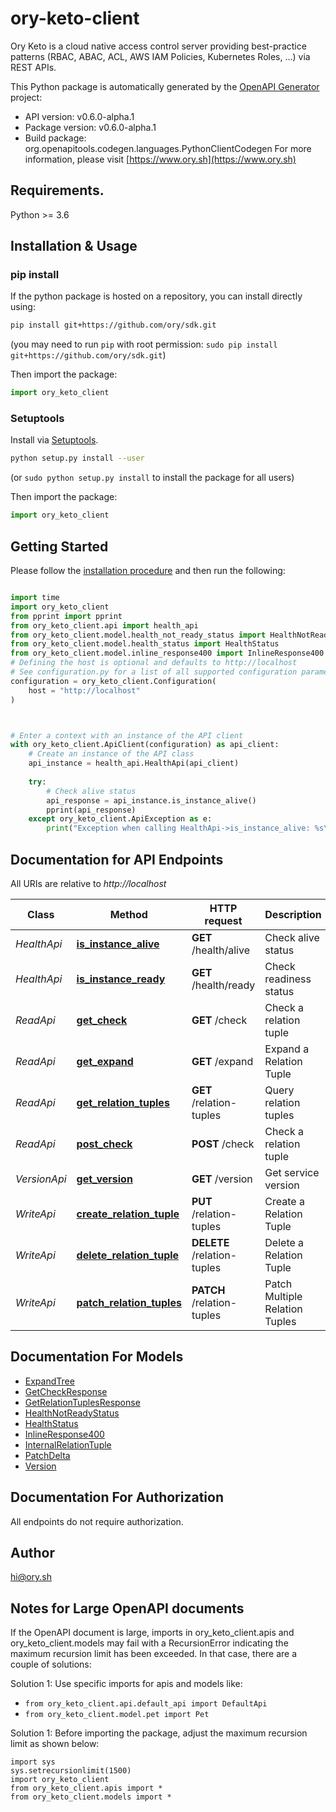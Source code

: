 # ory-keto-client
Ory Keto is a cloud native access control server providing best-practice patterns (RBAC, ABAC, ACL, AWS IAM Policies, Kubernetes Roles, ...) via REST APIs.

This Python package is automatically generated by the [OpenAPI Generator](https://openapi-generator.tech) project:

- API version: v0.6.0-alpha.1
- Package version: v0.6.0-alpha.1
- Build package: org.openapitools.codegen.languages.PythonClientCodegen
For more information, please visit [https://www.ory.sh](https://www.ory.sh)

## Requirements.

Python >= 3.6

## Installation & Usage
### pip install

If the python package is hosted on a repository, you can install directly using:

```sh
pip install git+https://github.com/ory/sdk.git
```
(you may need to run `pip` with root permission: `sudo pip install git+https://github.com/ory/sdk.git`)

Then import the package:
```python
import ory_keto_client
```

### Setuptools

Install via [Setuptools](http://pypi.python.org/pypi/setuptools).

```sh
python setup.py install --user
```
(or `sudo python setup.py install` to install the package for all users)

Then import the package:
```python
import ory_keto_client
```

## Getting Started

Please follow the [installation procedure](#installation--usage) and then run the following:

```python

import time
import ory_keto_client
from pprint import pprint
from ory_keto_client.api import health_api
from ory_keto_client.model.health_not_ready_status import HealthNotReadyStatus
from ory_keto_client.model.health_status import HealthStatus
from ory_keto_client.model.inline_response400 import InlineResponse400
# Defining the host is optional and defaults to http://localhost
# See configuration.py for a list of all supported configuration parameters.
configuration = ory_keto_client.Configuration(
    host = "http://localhost"
)



# Enter a context with an instance of the API client
with ory_keto_client.ApiClient(configuration) as api_client:
    # Create an instance of the API class
    api_instance = health_api.HealthApi(api_client)
    
    try:
        # Check alive status
        api_response = api_instance.is_instance_alive()
        pprint(api_response)
    except ory_keto_client.ApiException as e:
        print("Exception when calling HealthApi->is_instance_alive: %s\n" % e)
```

## Documentation for API Endpoints

All URIs are relative to *http://localhost*

Class | Method | HTTP request | Description
------------ | ------------- | ------------- | -------------
*HealthApi* | [**is_instance_alive**](docs/HealthApi.md#is_instance_alive) | **GET** /health/alive | Check alive status
*HealthApi* | [**is_instance_ready**](docs/HealthApi.md#is_instance_ready) | **GET** /health/ready | Check readiness status
*ReadApi* | [**get_check**](docs/ReadApi.md#get_check) | **GET** /check | Check a relation tuple
*ReadApi* | [**get_expand**](docs/ReadApi.md#get_expand) | **GET** /expand | Expand a Relation Tuple
*ReadApi* | [**get_relation_tuples**](docs/ReadApi.md#get_relation_tuples) | **GET** /relation-tuples | Query relation tuples
*ReadApi* | [**post_check**](docs/ReadApi.md#post_check) | **POST** /check | Check a relation tuple
*VersionApi* | [**get_version**](docs/VersionApi.md#get_version) | **GET** /version | Get service version
*WriteApi* | [**create_relation_tuple**](docs/WriteApi.md#create_relation_tuple) | **PUT** /relation-tuples | Create a Relation Tuple
*WriteApi* | [**delete_relation_tuple**](docs/WriteApi.md#delete_relation_tuple) | **DELETE** /relation-tuples | Delete a Relation Tuple
*WriteApi* | [**patch_relation_tuples**](docs/WriteApi.md#patch_relation_tuples) | **PATCH** /relation-tuples | Patch Multiple Relation Tuples


## Documentation For Models

 - [ExpandTree](docs/ExpandTree.md)
 - [GetCheckResponse](docs/GetCheckResponse.md)
 - [GetRelationTuplesResponse](docs/GetRelationTuplesResponse.md)
 - [HealthNotReadyStatus](docs/HealthNotReadyStatus.md)
 - [HealthStatus](docs/HealthStatus.md)
 - [InlineResponse400](docs/InlineResponse400.md)
 - [InternalRelationTuple](docs/InternalRelationTuple.md)
 - [PatchDelta](docs/PatchDelta.md)
 - [Version](docs/Version.md)


## Documentation For Authorization

 All endpoints do not require authorization.

## Author

hi@ory.sh


## Notes for Large OpenAPI documents
If the OpenAPI document is large, imports in ory_keto_client.apis and ory_keto_client.models may fail with a
RecursionError indicating the maximum recursion limit has been exceeded. In that case, there are a couple of solutions:

Solution 1:
Use specific imports for apis and models like:
- `from ory_keto_client.api.default_api import DefaultApi`
- `from ory_keto_client.model.pet import Pet`

Solution 1:
Before importing the package, adjust the maximum recursion limit as shown below:
```
import sys
sys.setrecursionlimit(1500)
import ory_keto_client
from ory_keto_client.apis import *
from ory_keto_client.models import *
```


